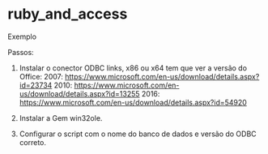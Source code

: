 # ruby_and_access
Exemplo


Passos:
1. Instalar o conector ODBC links, x86 ou x64 tem que ver a versão do Office:
2007:
https://www.microsoft.com/en-us/download/details.aspx?id=23734
2010:
https://www.microsoft.com/en-us/download/details.aspx?id=13255
2016:
https://www.microsoft.com/en-us/download/details.aspx?id=54920

2. Instalar a Gem win32ole.
3. Configurar o script com o nome do banco de dados e versão do ODBC correto.
